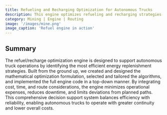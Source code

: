 ```yaml
---
title: Refueling and Recharging Optimization for Autonomous Trucks
description: This engine optimizes refueling and recharging strategies for autonomous trucks to reduce operational costs, minimize downtime, and limit deviations from planned routes.
category: Mining | Engine | Routing
image: '/images/mine.png'
image_caption: 'Refuel engine in action'
---
```


## Summary

The refuel/recharge optimization engine is designed to support autonomous truck operations by identifying the most efficient energy replenishment strategies. Built from the ground up, we created and designed the mathematical optimization formulation, selected and tailored the algorithms, and implemented the full engine code in a top-down manner. By integrating cost, time, and route considerations, the engine minimizes operational expenses, reduces downtime, and limits deviations from planned paths. This comprehensive decision support system balances efficiency with reliability, enabling autonomous trucks to operate with greater continuity and lower overall costs.